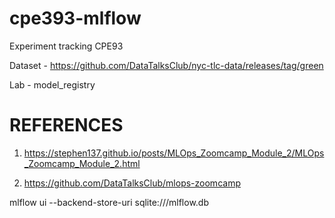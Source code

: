 # cpe393-mlflow
Experiment tracking CPE93

Dataset - https://github.com/DataTalksClub/nyc-tlc-data/releases/tag/green

Lab - model_registry

# REFERENCES

1. https://stephen137.github.io/posts/MLOps_Zoomcamp_Module_2/MLOps_Zoomcamp_Module_2.html

2. https://github.com/DataTalksClub/mlops-zoomcamp

mlflow ui --backend-store-uri sqlite:///mlflow.db

